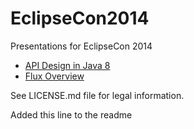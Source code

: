 EclipseCon2014
==============

Presentations for EclipseCon 2014

* [API Design in Java 8](https://jarthorn.github.io/EclipseCon2014/java8/)
* [Flux Overview](https://jarthorn.github.io/EclipseCon2014/flux/)

See LICENSE.md file for legal information.

Added this line to the readme

